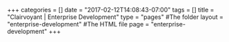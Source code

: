 +++
categories = []
date = "2017-02-12T14:08:43-07:00"
tags = []
title = "Clairvoyant | Enterprise Development"
type = "pages" #The folder
layout = "enterprise-development" #The HTML file
page = "enterprise-development"
+++

